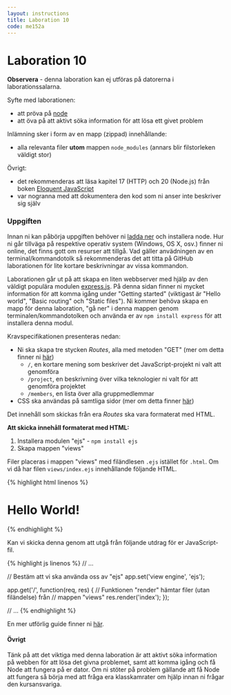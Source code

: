 ```yaml
---
layout: instructions
title: Laboration 10
code: me152a
---
```


# Laboration 10

__Observera__ - denna laboration kan ej utföras på datorerna i laborationssalarna.

Syfte med laborationen:

* att pröva på [node](https://nodejs.org/)
* att öva på att aktivt söka information för att lösa ett givet problem

Inlämning sker i form av en mapp (zippad) innehållande:

* alla relevanta filer __utom__ mappen `node_modules` (annars blir filstorleken väldigt stor)

Övrigt:

* det rekommenderas att läsa kapitel 17 (HTTP) och 20 (Node.js) från boken [Eloquent JavaScript](http://eloquentjavascript.net/index.html)
* var nogranna med att dokumentera den kod som ni anser inte beskriver sig själv

### Uppgiften

Innan ni kan påbörja uppgiften behöver ni [ladda ner](https://nodejs.org/download/) och installera node. Hur ni går tillväga på respektive operativ system (Windows, OS X, osv.) finner ni online, det finns gott om resurser att tillgå. Vad gäller anvädningen av en terminal/kommandotolk så rekommenderas det att titta på GitHub laborationen för lite kortare beskrivningar av vissa kommandon. 

Laborationen går ut på att skapa en liten webbserver med hjälp av den väldigt populära modulen [express.js](http://expressjs.com/). På denna sidan finner ni mycket information för att komma igång under "Getting started" (viktigast är "Hello world", "Basic routing" och "Static files"). Ni kommer behöva skapa en mapp för denna laboration, "gå ner" i denna mappen genom terminalen/kommandotolken och använda er av `npm install express` för att installera denna modul.

Kravspecifikationen presenteras nedan:

* Ni ska skapa tre stycken _Routes_, alla med metoden "GET" (mer om detta finner ni [här](http://expressjs.com/starter/basic-routing.html))
    * `/`, en kortare mening som beskriver det JavaScript-projekt ni valt att genomföra
    * `/project`, en beskrivning över vilka teknologier ni valt för att genomföra projektet
    * `/members`, en lista över alla gruppmedlemmar
* CSS ska användas på samtliga sidor (mer om detta finner [här](http://expressjs.com/starter/static-files.html))

Det innehåll som skickas från era _Routes_ ska vara formaterat med HTML.
    
__Att skicka innehåll formaterat med HTML:__

1. Installera modulen "ejs" - `npm install ejs`
2. Skapa mappen "views"

Filer placeras i mappen "views" med filändlesen `.ejs` istället för `.html`. Om vi då har filen `views/index.ejs` innehållande följande HTML.

{% highlight html linenos %}
<!doctype html>
<html>
    <head>
        <meta charset="utf-8">
        <title>Example</title>
    </head>
    <body>
        <h1>Hello World!</h1>
    </body>
</html>
{% endhighlight %}

Kan vi skicka denna genom att utgå från följande utdrag för er JavaScript-fil.

{% highlight js linenos %}
// ...

// Bestäm att vi ska använda oss av "ejs"
app.set('view engine', 'ejs');

app.get('/', function(req, res) {
    // Funktionen "render" hämtar filer (utan filändelse) från
    // mappen "views"
    res.render('index');
});

// ...
{% endhighlight %}

En mer utförlig guide finner ni [här](https://scotch.io/tutorials/use-ejs-to-template-your-node-application).

#### Övrigt

Tänk på att det viktiga med denna laboration är att aktivt söka information på webben för att lösa det givna problemet, samt att komma igång och få Node att fungera på er dator. Om ni stöter på problem gällande att få Node att fungera så börja med att fråga era klasskamrater om hjälp innan ni frågar den kursansvariga.
